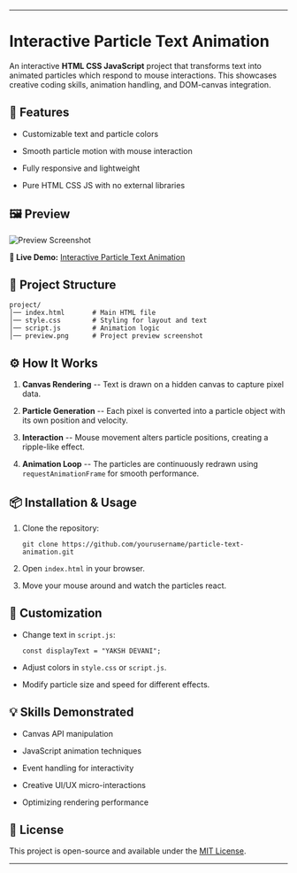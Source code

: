 * * * * *

Interactive Particle Text Animation
===================================

An interactive **HTML CSS JavaScript** project that transforms text into animated particles which respond to mouse interactions. This showcases creative coding skills, animation handling, and DOM-canvas integration.

🚀 Features
-----------

-   Customizable text and particle colors

-   Smooth particle motion with mouse interaction

-   Fully responsive and lightweight

-   Pure HTML CSS JS with no external libraries

🖼 Preview
----------

![Preview Screenshot](https://chatgpt.com/c/preview.png)

**🔗 Live Demo:** [Interactive Particle Text Animation](https://yakshtechs.github.io/3DParticles/)

📂 Project Structure
--------------------

```
project/
│── index.html       # Main HTML file
│── style.css        # Styling for layout and text
│── script.js        # Animation logic
│── preview.png      # Project preview screenshot

```

⚙️ How It Works
---------------

1.  **Canvas Rendering** -- Text is drawn on a hidden canvas to capture pixel data.

2.  **Particle Generation** -- Each pixel is converted into a particle object with its own position and velocity.

3.  **Interaction** -- Mouse movement alters particle positions, creating a ripple-like effect.

4.  **Animation Loop** -- The particles are continuously redrawn using `requestAnimationFrame` for smooth performance.

📦 Installation & Usage
-----------------------

1.  Clone the repository:

    ```
    git clone https://github.com/yourusername/particle-text-animation.git

    ```

2.  Open `index.html` in your browser.

3.  Move your mouse around and watch the particles react.

🔧 Customization
----------------

-   Change text in `script.js`:

    ```
    const displayText = "YAKSH DEVANI";

    ```

-   Adjust colors in `style.css` or `script.js`.

-   Modify particle size and speed for different effects.

💡 Skills Demonstrated
----------------------

-   Canvas API manipulation

-   JavaScript animation techniques

-   Event handling for interactivity

-   Creative UI/UX micro-interactions

-   Optimizing rendering performance

📜 License
----------

This project is open-source and available under the [MIT License](https://chatgpt.com/c/LICENSE).

* * * * *